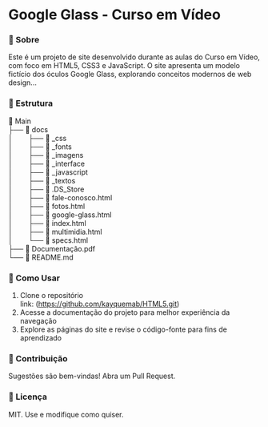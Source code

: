 # Google Glass - Curso em Vídeo

### 📌 Sobre

Este é um projeto de site desenvolvido durante as aulas do Curso em Vídeo, com foco em HTML5, CSS3 e JavaScript. O site apresenta um modelo fictício dos óculos Google Glass, explorando conceitos modernos de web design...

### 📂 Estrutura

📂 Main<br>
├── 📂 docs<br>
│&nbsp;&nbsp;&nbsp;&nbsp;&nbsp;&nbsp;&nbsp;&nbsp;├── 📂 _css<br>
│&nbsp;&nbsp;&nbsp;&nbsp;&nbsp;&nbsp;&nbsp;&nbsp;├── 📂 _fonts<br>
│&nbsp;&nbsp;&nbsp;&nbsp;&nbsp;&nbsp;&nbsp;&nbsp;├── 📂 _imagens<br>
│&nbsp;&nbsp;&nbsp;&nbsp;&nbsp;&nbsp;&nbsp;&nbsp;├── 📂 _interface<br>
│&nbsp;&nbsp;&nbsp;&nbsp;&nbsp;&nbsp;&nbsp;&nbsp;├── 📂 _javascript<br>
│&nbsp;&nbsp;&nbsp;&nbsp;&nbsp;&nbsp;&nbsp;&nbsp;├── 📂 _textos<br>
│&nbsp;&nbsp;&nbsp;&nbsp;&nbsp;&nbsp;&nbsp;&nbsp;├── 📄 .DS_Store<br>
│&nbsp;&nbsp;&nbsp;&nbsp;&nbsp;&nbsp;&nbsp;&nbsp;├── 📄 fale-conosco.html<br>
│&nbsp;&nbsp;&nbsp;&nbsp;&nbsp;&nbsp;&nbsp;&nbsp;├── 📄 fotos.html<br>
│&nbsp;&nbsp;&nbsp;&nbsp;&nbsp;&nbsp;&nbsp;&nbsp;├── 📄 google-glass.html<br>
│&nbsp;&nbsp;&nbsp;&nbsp;&nbsp;&nbsp;&nbsp;&nbsp;├── 📄 index.html<br>
│&nbsp;&nbsp;&nbsp;&nbsp;&nbsp;&nbsp;&nbsp;&nbsp;├── 📄 multimidia.html<br>
│&nbsp;&nbsp;&nbsp;&nbsp;&nbsp;&nbsp;&nbsp;&nbsp;└── 📄 specs.html<br>
├── 📄 Documentação.pdf<br>
└── 📄 README.md<br>

### 🚀 Como Usar

1. Clone o repositório <br>
link: (https://github.com/kayquemab/HTML5.git)
2. Acesse a documentação do projeto para melhor experiência da navegação
3. Explore as páginas do site e revise o código-fonte para fins de aprendizado

### 🤝 Contribuição

Sugestões são bem-vindas! Abra um Pull Request.

### 📜 Licença

MIT. Use e modifique como quiser.
